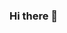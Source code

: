 ### Hi there 👋

<!--
**prakhar-tpt/prakhar-tpt** is a ✨ _special_ ✨ repository because its `README.md` (this file) appears on your GitHub profile.

Here are some ideas to get you started:
[![GitHub version](https://badge.fury.io/gh/Naereen%2FStrapDown.js.svg)](https://github.com/Naereen/StrapDown.js)
- 🔭 I’m currently working on ...
- 🌱 I’m currently learning ...
- 👯 I’m looking to collaborate on ...
- 🤔 I’m looking for help with ...
- 💬 Ask me about ...
- 📫 How to reach me: ...
- 😄 Pronouns: ...
- ⚡ Fun fact: ...
-->
